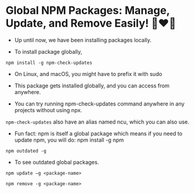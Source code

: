 # Global NPM Packages: Manage, Update, and Remove Easily! 🚀❤️‍🔥

- Up until now, we have been installing packages locally.

- To install package globally,

`npm install -g npm-check-updates`

- On Linux, and macOS, you might have to prefix it with sudo

- This package gets installed globally, and you can access from anywhere.

- You can try running npm-check-updates command anywhere in any projects without using npx.

`npm-check-updates` also have an alias named ncu, which you can also use.

- Fun fact: npm is itself a global package which means if you need to update npm, you will do: npm install -g npm

`npm outdated -g`

- To see outdated global packages.

`npm update –g <package-name>`

`npm remove -g <package-name>`
